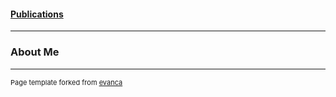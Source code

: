 #### [Publications](/publications)&nbsp;   &nbsp;   &nbsp;   &nbsp;   &nbsp; 

---

### About Me

<div style="text-align: justify"> 
	
</div>





---
<p style="font-size:11px">Page template forked from <a href="https://github.com/evanca/quick-portfolio">evanca</a></p>
<!-- Remove above link if you don't want to attibute -->
